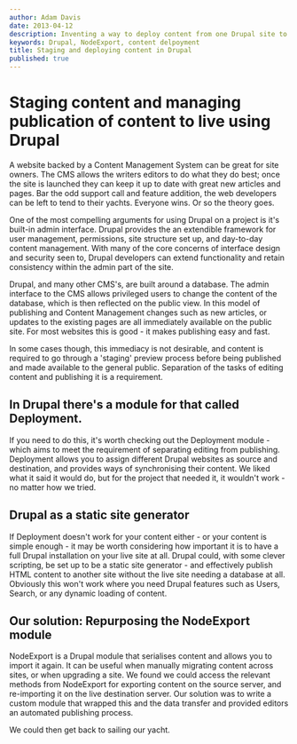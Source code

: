 ```yaml
---
author: Adam Davis
date: 2013-04-12
description: Inventing a way to deploy content from one Drupal site to another
keywords: Drupal, NodeExport, content delpoyment
title: Staging and deploying content in Drupal
published: true
---
```


# Staging content and managing publication of content to live using Drupal

A website backed by a Content Management System can be great for site owners. The CMS allows the writers editors to do what they do best; once the site is launched they can keep it up to date with great new articles and pages.  Bar the odd support call and feature addition, the web developers can be left to tend to their yachts. Everyone wins. Or so the theory goes. 

One of the most compelling arguments for using Drupal on a project is it's built-in admin interface. Drupal provides the an extendible framework for user management, permissions, site structure set up, and day-to-day content management. With many of the core concerns of interface design and security seen to, Drupal developers can extend functionality and retain consistency within the admin part of the site. 

Drupal, and many other CMS's, are built around a database. The admin interface to the CMS allows privileged users to change the content of the database, which is then reflected on the public view. In this model of publishing and Content Management changes such as new articles, or updates to the existing pages are all immediately available on the public site. For most websites this is good - it makes publishing easy and fast. 

In some cases though, this immediacy is not desirable, and content is required to go through a 'staging' preview process before being published and made available to the general public. Separation of the tasks of editing content and publishing it is  a requirement.

## In Drupal there's a module for that called Deployment. 
If you need to do this, it's worth checking out the Deployment module - which aims to meet the requirement of separating editing from publishing. Deployment allows you to assign different Drupal websites as source and destination, and provides ways of synchronising their content.  We liked what it said it would do, but for the project that needed it, it wouldn't work  - no matter how we tried. 

## Drupal as a static site generator
If Deployment doesn't work for your content either - or your content is simple enough - it may be worth considering how important it is to have a full Drupal installation on your live site at all. Drupal could, with some clever scripting, be set up to be a static site generator - and effectively publish HTML content to another site without the live site needing a database at all. Obviously this won't work where you need Drupal features such as Users, Search, or any dynamic loading of content.   

## Our solution: Repurposing the NodeExport module
NodeExport is a Drupal module that serialises content and allows you to import it again. It can be useful when manually migrating content across sites, or when upgrading a site. We found we could access the relevant methods from NodeExport for exporting content on the source server, and re-importing it on the live destination server. Our solution was to write a custom module that wrapped this and the data transfer and provided editors an automated publishing process. 

We could then get back to sailing our yacht. 





